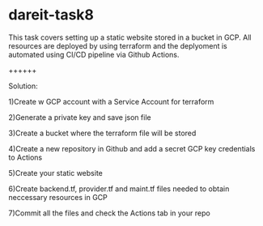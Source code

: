 # dareit-task8

This task covers setting up a static website stored in a bucket in GCP. All resources are deployed by using terraform and the deplyoment is automated using CI/CD pipeline via Github Actions.



++++++

Solution:

1)Create w GCP account with a Service Account for terraform

2)Generate a private key and save json file

3)Create a bucket where the terraform file will be stored

4)Create a new repository in Github and add a secret GCP key credentials to Actions

5)Create your static website

6)Create backend.tf, provider.tf and maint.tf files needed to obtain neccessary resources in GCP

7)Commit all the files and check the Actions tab in your repo
